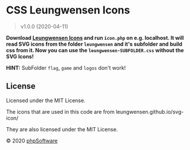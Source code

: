 CSS Leungwensen Icons
=====================

> v1.0.0 (2020-04-11)

__Download [Leungwensen Icons](https://leungwensen.github.io/svg-icon/) 
and run `icon.php` on e.g. localhost. 
It will read SVG icons from the folder `leungwensen` and it\'s subfolder and build css from it.
Now you can use the `leungwensen-SUBFOLDER.css` without the SVG Icons!__

**HINT:** SubFolder `flag`, `game` and `logos` don\'t work!

License
-------

Licensed under the MIT License.

The icons that are used in this code are from leungwensen.github.io/svg-icon/

They are also licensed under the MIT License.

© 2020 [phpSoftware](https://github.com/phpSoftware/CSS-Leungwensen-Icons)
